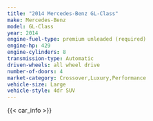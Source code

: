 ```yaml
---
title: "2014 Mercedes-Benz GL-Class"
make: Mercedes-Benz
model: GL-Class
year: 2014
engine-fuel-type: premium unleaded (required)
engine-hp: 429
engine-cylinders: 8
transmission-type: Automatic
driven-wheels: all wheel drive
number-of-doors: 4
market-category: Crossover,Luxury,Performance
vehicle-size: Large
vehicle-style: 4dr SUV
---
```


{{< car_info >}}
